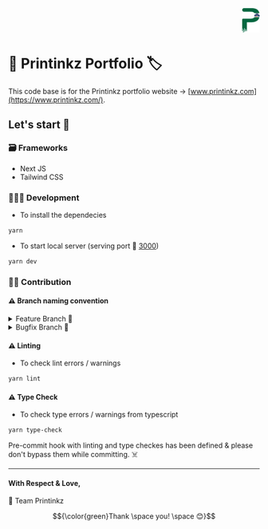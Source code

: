 <div align='right'>
  <img src='/assets/svgs/printinkz.svg' alt='Printinkz Logo' width='7%' />
</div>

# 🚀 Printinkz Portfolio 🏷️

This code base is for the Printinkz portfolio website → [www.printinkz.com](https://www.printinkz.com/).

## Let's start 🎇

### 🗃️ Frameworks

- Next JS
- Tailwind CSS

### 👨🏻‍💻 Development

- To install the dependecies

```bash
yarn
```

- To start local server (serving port 🔗 [3000](http://localhost:3000))

```bash
yarn dev
```

### 🤝🏼 Contribution

#### ⚠️ Branch naming convention

<details>
<summary>Feature Branch 📂</summary>

Feature branch should start with "feature/\*\*", i.e.,

```
feature/animations
```

</details>

<details>
<summary>Bugfix Branch 📂</summary>

Feature branch should start with "bugfix/\*\*", i.e.,

```
bugfix/loader
```

</details>

#### ⚠️ Linting

- To check lint errors / warnings

```bash
yarn lint
```

#### ⚠️ Type Check

- To check type errors / warnings from typescript

```bash
yarn type-check
```

Pre-commit hook with linting and type checkes has been defined & please don't bypass them while committing. ☠️

---

#### With Respect & Love,

💚 Team Printinkz

$${\color{green}Thank \space you! \space 😊}$$
